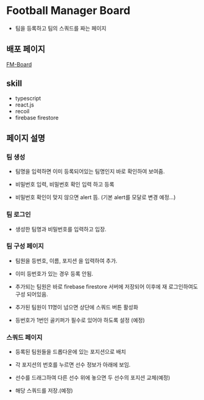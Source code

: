 # Football Manager Board

- 팀을 등록하고 팀의 스쿼드를 짜는 페이지

## 배포 페이지

[FM-Board](https://cheerful-horse-118f00.netlify.app/)

## skill

- typescript
- react.js
- recoil
- firebase firestore

## 페이지 설명

### 팀 생성

- 팀명을 입력하면 이미 등록되어있는 팀명인지 바로 확인하여 보여줌.

- 비밀번호 입력, 비밀번호 확인 입력 하고 등록

- 비밀번호 확인이 맞지 않으면 alert 뜸. (기본 alert를 모달로 변경 예정...)

### 팀 로그인

- 생성한 팀명과 비밀번호를 입력하고 입장.

### 팀 구성 페이지

- 팀원을 등번호, 이름, 포지션 을 입력하여 추가.

- 이미 등번호가 있는 경우 등록 안됨.

- 추가되는 팀원은 바로 firebase firestore 서버에 저장되어 이후에 재 로그인하여도 구성 되어있음.

- 추가된 팀원이 11명이 넘으면 상단에 스쿼드 버튼 활성화

- 등번호가 1번인 골키퍼가 필수로 있어야 하도록 설정 (예정)

### 스쿼드 페이지

- 등록된 팀원들을 드롭다운에 있는 포지션으로 배치

- 각 포지션의 번호를 누르면 선수 정보가 아래에 보임.

- 선수를 드래그하여 다른 선수 위에 놓으면 두 선수의 포지션 교체(예정)

- 해당 스쿼드를 저장.(예정)
